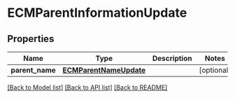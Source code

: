 # ECMParentInformationUpdate

## Properties
Name | Type | Description | Notes
------------ | ------------- | ------------- | -------------
**parent_name** | [**ECMParentNameUpdate**](ECMParentNameUpdate.md) |  | [optional] 

[[Back to Model list]](../README.md#documentation-for-models) [[Back to API list]](../README.md#documentation-for-api-endpoints) [[Back to README]](../README.md)

